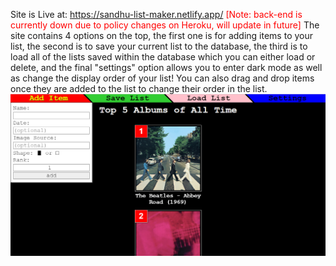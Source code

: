 Site is Live at: https://sandhu-list-maker.netlify.app/ <span style="color: red">[Note: back-end is currently down due to policy changes on Heroku, will update in future]</span>
The site contains 4 options on the top, the first one is for adding items to your list, the second is to save your current list to the database, the third is to load all of the lists saved within the database which you can either load or delete, and the final "settings" option allows you to enter dark mode as well as change the display order of your list! You can also drag and drop items once they are added to the list to change their order in the list.
<img src="https://github.com/Dav-Sandhu/List-Maker-Version-2/blob/main/public/screenshot.png?raw=true" alt="" />
